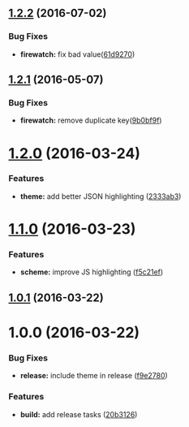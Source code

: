 <a name="1.2.2"></a>
## [1.2.2](https://github.com/paradox41/firewatch-color-scheme/compare/v1.2.1...v1.2.2) (2016-07-02)


### Bug Fixes

* **firewatch:** fix bad value([61d9270](https://github.com/paradox41/firewatch-color-scheme/commit/61d9270))



<a name="1.2.1"></a>
## [1.2.1](https://github.com/paradox41/firewatch-color-scheme/compare/v1.2.0...v1.2.1) (2016-05-07)


### Bug Fixes

* **firewatch:** remove duplicate key([9b0bf9f](https://github.com/paradox41/firewatch-color-scheme/commit/9b0bf9f))



<a name="1.2.0"></a>
# [1.2.0](https://github.com/paradox41/firewatch-syntax-sublime/compare/v1.1.0...v1.2.0) (2016-03-24)


### Features

* **theme:** add better JSON highlighting ([2333ab3](https://github.com/paradox41/firewatch-syntax-sublime/commit/2333ab3))



<a name="1.1.0"></a>
# [1.1.0](https://github.com/paradox41/firewatch-syntax-sublime/compare/v1.0.1...v1.1.0) (2016-03-23)


### Features

* **scheme:** improve JS highlighting ([f5c21ef](https://github.com/paradox41/firewatch-syntax-sublime/commit/f5c21ef))



<a name="1.0.1"></a>
## [1.0.1](/http://github.com-personal/paradox41/firewatch-syntax-sublime/compare/v1.0.0...v1.0.1) (2016-03-22)




<a name="1.0.0"></a>
# 1.0.0 (2016-03-22)


### Bug Fixes

* **release:** include theme in release ([f9e2780](http://github.com-personal/paradox41/firewatch-syntax-sublime/commits/f9e2780))

### Features

* **build:** add release tasks ([20b3126](http://github.com-personal/paradox41/firewatch-syntax-sublime/commits/20b3126))



